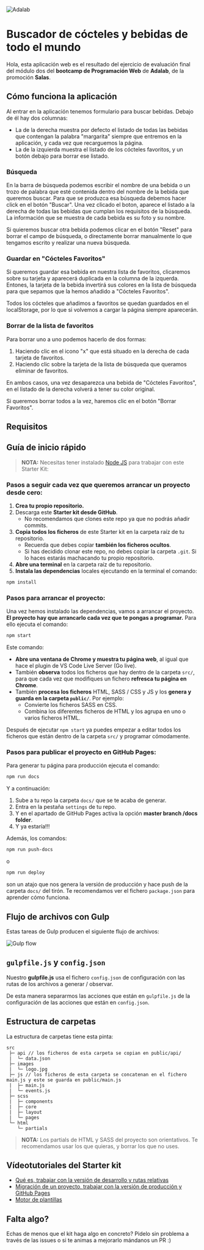 ![Adalab](https://beta.adalab.es/resources/images/adalab-logo-155x61-bg-white.png)

# Buscador de cócteles y bebidas de todo el mundo

Hola, esta aplicación web es el resultado del ejercicio de evaluación final del módulo dos del **bootcamp de Programación Web** de **Adalab**, de la promoción **Salas**.

## Cómo funciona la aplicación

Al entrar en la aplicación tenemos formulario para buscar bebidas. Debajo de él hay dos columnas:

- La de la derecha muestra por defecto el listado de todas las bebidas que contengan la palabra "margarita" siempre que entremos en la aplicación, y cada vez que recarguemos la página.
- La de la izquierda muestra el listado de los cócteles favoritos, y un botón debajo para borrar ese listado.

### Búsqueda

En la barra de búsqueda podemos escribir el nombre de una bebida o un trozo de palabra que esté contenida dentro del nombre de la bebida que queremos buscar. Para que se produzca esa búsqueda debemos hacer click en el botón "Buscar". Una vez clicado el boton, aparece el listado a la derecha de todas las bebidas que cumplan los requisitos de la búsqueda. La información que se muestra de cada bebida es su foto y su nombre.

Si quieremos buscar otra bebida podemos clicar en el botón "Reset" para borrar el campo de búsqueda, o directamente borrar manualmente lo que tengamos escrito y realizar una nueva búsqueda.

### Guardar en "Cócteles Favoritos"

Si queremos guardar esa bebida en nuestra lista de favoritos, clicaremos sobre su tarjeta y aparecerá duplicada en la columna de la izquerda. Entones, la tarjeta de la bebida invertirá sus colores en la lista de búsqueda para que sepamos que la hemos añadido a "Cócteles Favoritos".

Todos los cócteles que añadimos a favoritos se quedan guardados en el localStorage, por lo que si volvemos a cargar la página siempre aparecerán.

### Borrar de la lista de favoritos

Para borrar uno a uno podemos hacerlo de dos formas:

1. Haciendo clic en el icono "x" que está situado en la derecha de cada tarjeta de favoritos.
2. Haciendo clic sobre la tarjeta de la lista de búsqueda que queramos eliminar de favoritos.

En ambos casos, una vez desaparezca una bebida de "Cócteles Favoritos", en el listado de la derecha volverá a tener su color original.

Si queremos borrar todos a la vez, haremos clic en el botón "Borrar Favoritos".

## Requisitos

## Guía de inicio rápido

> **NOTA:** Necesitas tener instalado [Node JS](https://nodejs.org/) para trabajar con este Starter Kit:

### Pasos a seguir cada vez que queremos arrancar un proyecto desde cero:

1. **Crea tu propio repositorio.**
1. Descarga este **Starter kit desde GitHub**.
   - No recomendamos que clones este repo ya que no podrás añadir commits.
1. **Copia todos los ficheros** de este Starter kit en la carpeta raíz de tu repositorio.
   - Recuerda que debes copiar **también los ficheros ocultos**.
   - Si has decidido clonar este repo, no debes copiar la carpeta `.git`. Si lo haces estarás machacando tu propio repositorio.
1. **Abre una terminal** en la carpeta raíz de tu repositorio.
1. **Instala las dependencias** locales ejecutando en la terminal el comando:

```bash
npm install
```

### Pasos para arrancar el proyecto:

Una vez hemos instalado las dependencias, vamos a arrancar el proyecto. **El proyecto hay que arrancarlo cada vez que te pongas a programar.** Para ello ejecuta el comando:

```bash
npm start
```

Este comando:

- **Abre una ventana de Chrome y muestra tu página web**, al igual que hace el plugin de VS Code Live Server (Go live).
- También **observa** todos los ficheros que hay dentro de la carpeta `src/`, para que cada vez que modifiques un fichero **refresca tu página en Chrome**.
- También **procesa los ficheros** HTML, SASS / CSS y JS y los **genera y guarda en la carpeta `public/`**. Por ejemplo:
  - Convierte los ficheros SASS en CSS.
  - Combina los diferentes ficheros de HTML y los agrupa en uno o varios ficheros HTML.

Después de ejecutar `npm start` ya puedes empezar a editar todos los ficheros que están dentro de la carpeta `src/` y programar cómodamente.

### Pasos para publicar el proyecto en GitHub Pages:

Para generar tu página para producción ejecuta el comando:

```bash
npm run docs
```

Y a continuación:

1. Sube a tu repo la carpeta `docs/` que se te acaba de generar.
1. Entra en la pestaña `settings` de tu repo.
1. Y en el apartado de GitHub Pages activa la opción **master branch /docs folder**.
1. Y ya estaría!!!

Además, los comandos:

```bash
npm run push-docs
```

o

```bash
npm run deploy
```

son un atajo que nos genera la versión de producción y hace push de la carpeta `docs/` del tirón. Te recomendamos ver el fichero `package.json` para aprender cómo funciona.

## Flujo de archivos con Gulp

Estas tareas de Gulp producen el siguiente flujo de archivos:

![Gulp flow](./gulp-flow.png)

## `gulpfile.js` y `config.json`

Nuestro **gulpfile.js** usa el fichero `config.json` de configuración con las rutas de los archivos a generar / observar.

De esta manera separarmos las acciones que están en `gulpfile.js` de la configuración de las acciones que están en `config.json`.

## Estructura de carpetas

La estructura de carpetas tiene esta pinta:

```
src
 ├─ api // los ficheros de esta carpeta se copian en public/api/
 |  └─ data.json
 ├─ images
 |  └─ logo.jpg
 ├─ js // los ficheros de esta carpeta se concatenan en el fichero main.js y este se guarda en public/main.js
 |  ├─ main.js
 |  └─ events.js
 ├─ scss
 |  ├─ components
 |  ├─ core
 |  ├─ layout
 |  └─ pages
 └─ html
    └─ partials
```

> **NOTA:** Los partials de HTML y SASS del proyecto son orientativos. Te recomendamos usar los que quieras, y borrar los que no uses.

## Vídeotutoriales del Starter kit

- [Qué es, trabajar con la versión de desarrollo y rutas relativas](https://www.youtube.com/watch?v=XwvhXvBijos)
- [Migración de un proyecto, trabajar con la versión de producción y GitHub Pages](https://www.youtube.com/watch?v=qqGClcgt9Uc)
- [Motor de plantillas](https://www.youtube.com/watch?v=4GwXOJ045Zg)

## Falta algo?

Echas de menos que el kit haga algo en concreto? Pidelo sin problema a través de las issues o si te animas a mejorarlo mándanos un PR :)
